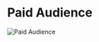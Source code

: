 Paid Audience
=============

![Paid Audience](wiki/design/publishing/paid-audience/paid-audience-01.png "Paid Audience")